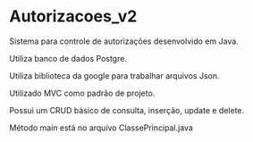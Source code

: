 # Autorizacoes_v2

Sistema para controle de autorizações desenvolvido em Java. 

Utiliza banco de dados Postgre. 

Utiliza biblioteca da google para trabalhar arquivos Json.

Utilizado MVC como padrão de projeto.

Possui um CRUD básico de consulta, inserção, update e delete.

Método main está no arquivo ClassePrincipal.java
